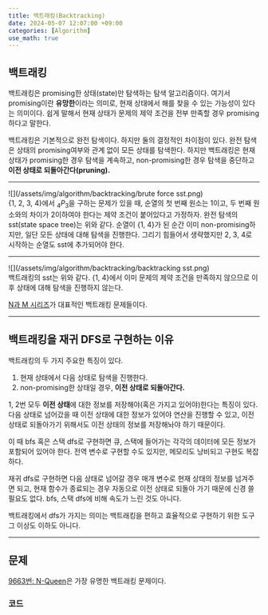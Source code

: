 ```yaml
---
title: 백트래킹(Backtracking)
date: 2024-05-07 12:07:00 +09:00
categories: [Algorithm]
use_math: true
---
```


## **백트래킹**
백트래킹은 promising한 상태(state)만 탐색하는 탐색 알고리즘이다. 여기서 promising이란 **유망한**이라는 의미로, 현재 상태에서 해를 찾을 수 있는 가능성이 있다는 의미이다. 쉽게 말해서 현재 상태가 문제의 제약 조건을 전부 만족할 경우 promising하다고 말한다.

백트래킹은 기본적으로 완전 탐색이다. 하지만 둘의 결정적인 차이점이 있다. 완전 탐색은 상태의 promising여부와 관계 없이 모든 상태를 탐색한다. 하지만 백트래킹은 현재 상태가 promising한 경우 탐색을 계속하고, non-promising한 경우 탐색을 중단하고 **이전 상태로 되돌아간다(pruning).** 

---

![](/assets/img/algorithm/backtracking/brute force sst.png)
<br>
{1, 2, 3, 4}에서 $_4P_3$을 구하는 문제가 있을 때, 순열의 첫 번째 원소는 1이고, 두 번째 원소와의 차이가 2이하여야 한다는 제약 조건이 붙어있다고 가정하자. 완전 탐색의 sst(state space tree)는 위와 같다. 순열이 {1, 4}가 된 순간 이미 non-promising하지만, 일단 모든 상태에 대해 탐색을 진행한다. 그리기 힘들어서 생략했지만 2, 3, 4로 시작하는 순열도 sst에 추가되어야 한다.

---

![](/assets/img/algorithm/backtracking/backtracking sst.png)
<br>
백트래킹의 sst는 위와 같다. {1, 4}에서 이미 문제의 제약 조건을 만족하지 않으므로 이후 상태에 대해 탐색을 진행하지 않는다.

[N과 M 시리즈](https://www.acmicpc.net/workbook/view/2052)가 대표적인 백트래킹 문제들이다.

---

## **백트래킹을 재귀 DFS로 구현하는 이유**
백트래킹의 두 가지 주요한 특징이 있다.

1. 현재 상태에서 다음 상태로 탐색을 진행한다.
2. non-promising한 상태일 경우, **이전 상태로 되돌아간다.**

1, 2번 모두 **이전 상태**에 대한 정보를 저장해야(혹은 가지고 있어야)한다는 특징이 있다. 다음 상태로 넘어갔을 때 이전 상태에 대한 정보가 있어야 연산을 진행할 수 있고, 이전 상태로 되돌아가기 위해서도 이전 상태의 정보를 저장해놔야 하기 때문이다.

이 때 bfs 혹은 스택 dfs로 구현하면 큐, 스택에 들어가는 각각의 데이터에 모든 정보가 포함되어 있어야 한다. 전역 변수로 구현할 수도 있지만, 메모리도 낭비되고 구현도 복잡하다.

재귀 dfs로 구현하면 다음 상태로 넘어갈 경우 매개 변수로 현재 상태의 정보를 넘겨주면 되고, 현재 함수가 종료되는 경우 자동으로 이전 상태로 되돌아 가기 때문에 신경 쓸 필요도 없다. bfs, 스택 dfs에 비해 속도가 느린 것도 아니다.

백트래킹에서 dfs가 가지는 의미는 백트래킹을 편하고 효율적으로 구현하기 위한 도구 그 이상도 이하도 아니다.

---

## **문제**
[9663번: N-Queen](https://www.acmicpc.net/problem/9663)은 가장 유명한 백트래킹 문제이다. 






### **코드**

```cpp
```

